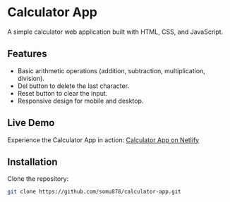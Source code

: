 # Calculator App

A simple calculator web application built with HTML, CSS, and JavaScript.

## Features

- Basic arithmetic operations (addition, subtraction, multiplication, division).
- Del button to delete the last character.
- Reset button to clear the input.
- Responsive design for mobile and desktop.

## Live Demo
Experience the Calculator App in action: [Calculator App on Netlify](https://calculater-micro-project4.netlify.app/)

## Installation

Clone the repository:

```bash
git clone https://github.com/somu878/calculator-app.git

